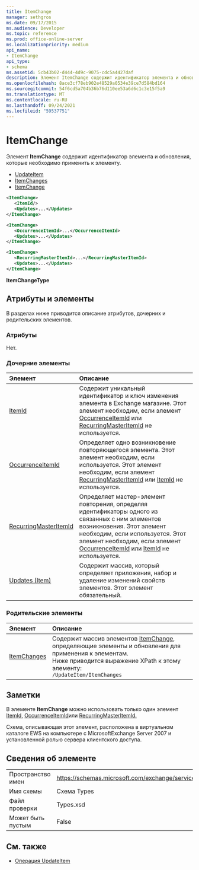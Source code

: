 ```yaml
---
title: ItemChange
manager: sethgros
ms.date: 09/17/2015
ms.audience: Developer
ms.topic: reference
ms.prod: office-online-server
ms.localizationpriority: medium
api_name:
- ItemChange
api_type:
- schema
ms.assetid: 5cb43b02-d444-4d9c-9075-cdc5a4427daf
description: Элемент ItemChange содержит идентификатор элемента и обновления, которые необходимо применить к элементу.
ms.openlocfilehash: 8ace3cf78eb902e48529a0534e39ce7d584bd164
ms.sourcegitcommit: 54f6cd5a704b36b76d110ee53a6d6c1c3e15f5a9
ms.translationtype: MT
ms.contentlocale: ru-RU
ms.lasthandoff: 09/24/2021
ms.locfileid: "59537751"
---
```

# <a name="itemchange"></a>ItemChange

Элемент **ItemChange** содержит идентификатор элемента и обновления, которые необходимо применить к элементу. 
  
- [UpdateItem](updateitem.md) 
- [ItemChanges](itemchanges.md)
- [ItemChange](itemchange.md)
  
```xml
<ItemChange>
   <ItemId/>
   <Updates>...</Updates>
</ItemChange>
```

```xml
<ItemChange>
   <OccurrenceItemId>...</OccurrenceItemId>
   <Updates>...</Updates>
</ItemChange>
```

```xml
<ItemChange>
   <RecurringMasterItemId>...</RecurringMasterItemId>
   <Updates>...</Updates>
</ItemChange>
```

**ItemChangeType**

## <a name="attributes-and-elements"></a>Атрибуты и элементы

В разделах ниже приводится описание атрибутов, дочерних и родительских элементов.
  
### <a name="attributes"></a>Атрибуты

Нет.
  
### <a name="child-elements"></a>Дочерние элементы

|**Элемент**|**Описание**|
|:-----|:-----|
|[ItemId](itemid.md) <br/> |Содержит уникальный идентификатор и ключ изменения элемента в Exchange магазине. Этот элемент необходим, если элемент [OccurrenceItemId](occurrenceitemid.md) или [RecurringMasterItemId](recurringmasteritemid.md) не используется.  <br/> |
|[OccurrenceItemId](occurrenceitemid.md) <br/> |Определяет одно возникновение повторяющегося элемента. Этот элемент необходим, если используется. Этот элемент необходим, если элемент [RecurringMasterItemId](recurringmasteritemid.md) или [ItemId](itemid.md) не используется.  <br/> |
|[RecurringMasterItemId](recurringmasteritemid.md) <br/> |Определяет мастер-элемент повторения, определяя идентификаторы одного из связанных с ним элементов возникновения. Этот элемент необходим, если используется. Этот элемент необходим, если элемент [OccurrenceItemId](occurrenceitemid.md) или [ItemId](itemid.md) не используется.  <br/> |
|[Updates (Item)](updates-item.md) <br/> |Содержит массив, который определяет приложения, набор и удаление изменений свойств элементов. Этот элемент обязательный.  <br/> |
   
### <a name="parent-elements"></a>Родительские элементы

|**Элемент**|**Описание**|
|:-----|:-----|
|[ItemChanges](itemchanges.md) <br/> |Содержит массив элементов [ItemChange,](itemchange.md) определяющие элементы и обновления для применения к элементам.  <br/> Ниже приводится выражение XPath к этому элементу:  <br/>  `/UpdateItem/ItemChanges` <br/> |
   
## <a name="remarks"></a>Заметки

В элементе **ItemChange** можно использовать только один элемент [ItemId,](itemid.md) [OccurrenceItemId](occurrenceitemid.md)или [RecurringMasterItemId.](recurringmasteritemid.md) 
  
Схема, описывающая этот элемент, расположена в виртуальном каталоге EWS на компьютере с MicrosoftExchange Server 2007 и установленной ролью сервера клиентского доступа.
  
## <a name="element-information"></a>Сведения об элементе

|||
|:-----|:-----|
|Пространство имен  <br/> |https://schemas.microsoft.com/exchange/services/2006/types  <br/> |
|Имя схемы  <br/> |Схема Types  <br/> |
|Файл проверки  <br/> |Types.xsd  <br/> |
|Может быть пустым  <br/> |False  <br/> |
   
## <a name="see-also"></a>См. также

- [Операция UpdateItem](updateitem-operation.md)

